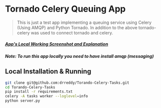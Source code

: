 Tornado Celery Queuing App
==

> This is just a test app implementing a queuing service using Celery (Using AMQP) and Python Tornado. In addition to the above tornado-celery was used to connect tornado and celery.

##### [App's Local Working Screenshot and Explanation](http://tornado-queue.herokuapp.com/)

##### Note: To run this app locally you need to have install amqp (messaging)

Local Installation & Running
--------------
```sh
git clone git@github.com:drreddy/Torando-Celery-Tasks.git
cd Torando-Celery-Tasks
pip install -r requirements.txt
celery -A tasks worker --loglevel=info
python server.py
```